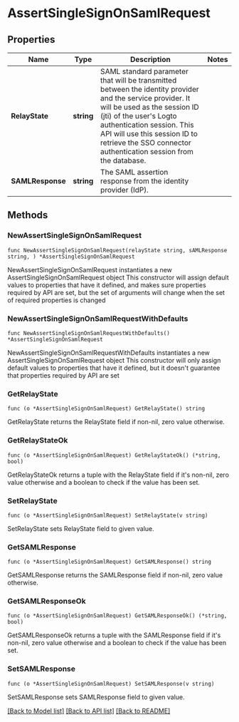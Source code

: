 # AssertSingleSignOnSamlRequest

## Properties

Name | Type | Description | Notes
------------ | ------------- | ------------- | -------------
**RelayState** | **string** | SAML standard parameter that will be transmitted between the identity provider and the service provider. It will be used as the session ID (jti) of the user&#39;s Logto authentication session. This API will use this session ID to retrieve the SSO connector authentication session from the database. | 
**SAMLResponse** | **string** | The SAML assertion response from the identity provider (IdP). | 

## Methods

### NewAssertSingleSignOnSamlRequest

`func NewAssertSingleSignOnSamlRequest(relayState string, sAMLResponse string, ) *AssertSingleSignOnSamlRequest`

NewAssertSingleSignOnSamlRequest instantiates a new AssertSingleSignOnSamlRequest object
This constructor will assign default values to properties that have it defined,
and makes sure properties required by API are set, but the set of arguments
will change when the set of required properties is changed

### NewAssertSingleSignOnSamlRequestWithDefaults

`func NewAssertSingleSignOnSamlRequestWithDefaults() *AssertSingleSignOnSamlRequest`

NewAssertSingleSignOnSamlRequestWithDefaults instantiates a new AssertSingleSignOnSamlRequest object
This constructor will only assign default values to properties that have it defined,
but it doesn't guarantee that properties required by API are set

### GetRelayState

`func (o *AssertSingleSignOnSamlRequest) GetRelayState() string`

GetRelayState returns the RelayState field if non-nil, zero value otherwise.

### GetRelayStateOk

`func (o *AssertSingleSignOnSamlRequest) GetRelayStateOk() (*string, bool)`

GetRelayStateOk returns a tuple with the RelayState field if it's non-nil, zero value otherwise
and a boolean to check if the value has been set.

### SetRelayState

`func (o *AssertSingleSignOnSamlRequest) SetRelayState(v string)`

SetRelayState sets RelayState field to given value.


### GetSAMLResponse

`func (o *AssertSingleSignOnSamlRequest) GetSAMLResponse() string`

GetSAMLResponse returns the SAMLResponse field if non-nil, zero value otherwise.

### GetSAMLResponseOk

`func (o *AssertSingleSignOnSamlRequest) GetSAMLResponseOk() (*string, bool)`

GetSAMLResponseOk returns a tuple with the SAMLResponse field if it's non-nil, zero value otherwise
and a boolean to check if the value has been set.

### SetSAMLResponse

`func (o *AssertSingleSignOnSamlRequest) SetSAMLResponse(v string)`

SetSAMLResponse sets SAMLResponse field to given value.



[[Back to Model list]](../README.md#documentation-for-models) [[Back to API list]](../README.md#documentation-for-api-endpoints) [[Back to README]](../README.md)


